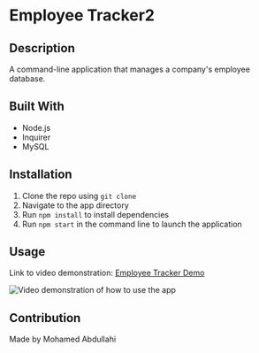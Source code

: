 # Employee Tracker2

## Description

A command-line application that manages a company's employee database.

## Built With

- Node.js
- Inquirer
- MySQL

## Installation

1. Clone the repo using `git clone`
2. Navigate to the app directory
3. Run `npm install` to install dependencies
4. Run `npm start` in the command line to launch the application

## Usage

Link to video demonstration: [Employee Tracker Demo](https://drive.google.com/file/d/1yQwkqWRQcwy5S-aNYxJClfl1gLuxEj8n/view)

![Video demonstration of how to use the app](assets/employee-tracker-demo.gif)
## Contribution

Made by Mohamed Abdullahi